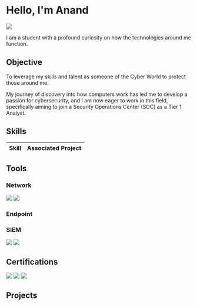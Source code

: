 # Hello, I'm Anand
<a href="https://www.linkedin.com/in/anand-sukhlall-57896324b?lipi=urn%3Ali%3Apage%3Ad_flagship3_profile_view_base_contact_details%3B%2FMhmlKQGRGuqxN7pRGpgJw%3D%3D"><img src="https://img.shields.io/badge/-LinkedIn-0072b1?&style=for-the-badge&logo=linkedin&logoColor=white" /></a>


I am a student with a profound curiosity on how the technologies around me function.

## Objective
To leverage my skills and talent as someone of the Cyber World to protect those around me.

My journey of discovery into how computers work has led me to develop a passion for cybersecurity, and I am now eager to work in this field, specifically aiming to join a Security Operations Center (SOC) as a Tier 1 Analyst.

## Skills


| Skill                                         | Associated Project         |
|-----------------------------------------------|----------------------------|


## Tools


### Network
<div>
    <img src="https://img.shields.io/badge/-Wireshark-1679A7?&style=for-the-badge&logo=Wireshark&logoColor=white" />
    <img src="https://img.shields.io/badge/-Suricata-EF3B2D?&style=for-the-badge&logo=Suricata&logoColor=white" />
    
</div>

### Endpoint
<div>
   
    
</div>

### SIEM
<div>
    <img src="https://img.shields.io/badge/-Splunk-000000?&style=for-the-badge&logo=Splunk&logoColor=white" />
    <img src="https://img.shields.io/badge/-Elastic-005571?&style=for-the-badge&logo=Elastic&logoColor=white" />
</div>

## Certifications

<div>
<img src="https://img.shields.io/badge/-Security%2B-FF0000?&style=for-the-badge&logo=CompTIA&logoColor=white" />
<img src="https://img.shields.io/badge/-Google%20Cybersecurity-4285F4?&style=for-the-badge&logo=google&logoColor=white" />
<img src="https://img.shields.io/badge/-CC%20by%20ISC2-003B5C?&style=for-the-badge&logo=ISC2&logoColor=white" />

</div>

## Projects

<!--
**Sparky-Sands/Sparky-Sands** is a ✨ _special_ ✨ repository because its `README.md` (this file) appears on your GitHub profile.

Here are some ideas to get you started:

- 🔭 I’m currently working on ...
- 🌱 I’m currently learning ...
- 👯 I’m looking to collaborate on ...
- 🤔 I’m looking for help with ...
- 💬 Ask me about ...
- 📫 How to reach me: ...
- 😄 Pronouns: ...
- ⚡ Fun fact: ...
-->
